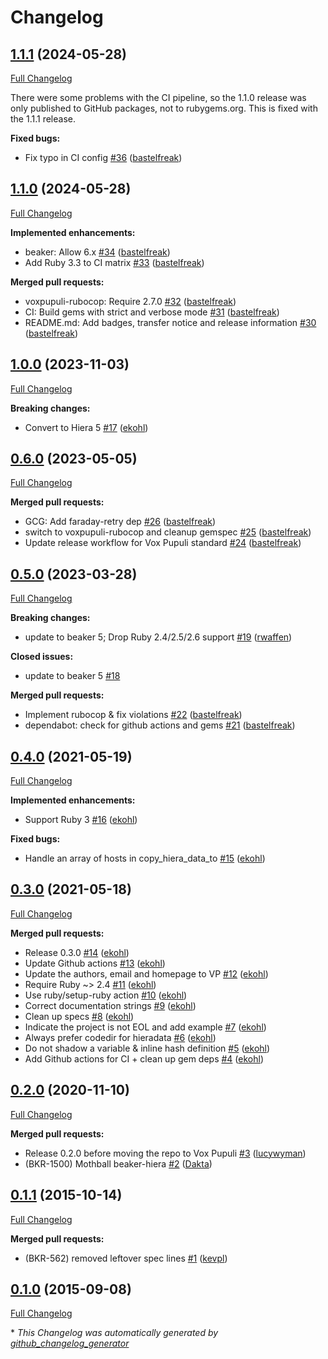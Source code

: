 # Changelog

## [1.1.1](https://github.com/voxpupuli/beaker-hiera/tree/1.1.1) (2024-05-28)

[Full Changelog](https://github.com/voxpupuli/beaker-hiera/compare/1.1.0...1.1.1)

There were some problems with the CI pipeline, so the 1.1.0 release was only published to GitHub packages, not to rubygems.org. This is fixed with the 1.1.1 release.

**Fixed bugs:**

- Fix typo in CI config [\#36](https://github.com/voxpupuli/beaker-hiera/pull/36) ([bastelfreak](https://github.com/bastelfreak))

## [1.1.0](https://github.com/voxpupuli/beaker-hiera/tree/1.1.0) (2024-05-28)

[Full Changelog](https://github.com/voxpupuli/beaker-hiera/compare/1.0.0...1.1.0)

**Implemented enhancements:**

- beaker: Allow 6.x [\#34](https://github.com/voxpupuli/beaker-hiera/pull/34) ([bastelfreak](https://github.com/bastelfreak))
- Add Ruby 3.3 to CI matrix [\#33](https://github.com/voxpupuli/beaker-hiera/pull/33) ([bastelfreak](https://github.com/bastelfreak))

**Merged pull requests:**

- voxpupuli-rubocop: Require 2.7.0 [\#32](https://github.com/voxpupuli/beaker-hiera/pull/32) ([bastelfreak](https://github.com/bastelfreak))
- CI: Build gems with strict and verbose mode [\#31](https://github.com/voxpupuli/beaker-hiera/pull/31) ([bastelfreak](https://github.com/bastelfreak))
- README.md: Add badges, transfer notice and release information [\#30](https://github.com/voxpupuli/beaker-hiera/pull/30) ([bastelfreak](https://github.com/bastelfreak))

## [1.0.0](https://github.com/voxpupuli/beaker-hiera/tree/1.0.0) (2023-11-03)

[Full Changelog](https://github.com/voxpupuli/beaker-hiera/compare/0.6.0...1.0.0)

**Breaking changes:**

- Convert to Hiera 5 [\#17](https://github.com/voxpupuli/beaker-hiera/pull/17) ([ekohl](https://github.com/ekohl))

## [0.6.0](https://github.com/voxpupuli/beaker-hiera/tree/0.6.0) (2023-05-05)

[Full Changelog](https://github.com/voxpupuli/beaker-hiera/compare/0.5.0...0.6.0)

**Merged pull requests:**

- GCG: Add faraday-retry dep [\#26](https://github.com/voxpupuli/beaker-hiera/pull/26) ([bastelfreak](https://github.com/bastelfreak))
- switch to voxpupuli-rubocop and cleanup gemspec [\#25](https://github.com/voxpupuli/beaker-hiera/pull/25) ([bastelfreak](https://github.com/bastelfreak))
- Update release workflow for Vox Pupuli standard [\#24](https://github.com/voxpupuli/beaker-hiera/pull/24) ([bastelfreak](https://github.com/bastelfreak))

## [0.5.0](https://github.com/voxpupuli/beaker-hiera/tree/0.5.0) (2023-03-28)

[Full Changelog](https://github.com/voxpupuli/beaker-hiera/compare/0.4.0...0.5.0)

**Breaking changes:**

- update to beaker 5; Drop Ruby 2.4/2.5/2.6 support [\#19](https://github.com/voxpupuli/beaker-hiera/pull/19) ([rwaffen](https://github.com/rwaffen))

**Closed issues:**

- update to beaker 5 [\#18](https://github.com/voxpupuli/beaker-hiera/issues/18)

**Merged pull requests:**

- Implement rubocop & fix violations [\#22](https://github.com/voxpupuli/beaker-hiera/pull/22) ([bastelfreak](https://github.com/bastelfreak))
- dependabot: check for github actions and gems [\#21](https://github.com/voxpupuli/beaker-hiera/pull/21) ([bastelfreak](https://github.com/bastelfreak))

## [0.4.0](https://github.com/voxpupuli/beaker-hiera/tree/0.4.0) (2021-05-19)

[Full Changelog](https://github.com/voxpupuli/beaker-hiera/compare/0.3.0...0.4.0)

**Implemented enhancements:**

- Support Ruby 3 [\#16](https://github.com/voxpupuli/beaker-hiera/pull/16) ([ekohl](https://github.com/ekohl))

**Fixed bugs:**

- Handle an array of hosts in copy\_hiera\_data\_to [\#15](https://github.com/voxpupuli/beaker-hiera/pull/15) ([ekohl](https://github.com/ekohl))

## [0.3.0](https://github.com/voxpupuli/beaker-hiera/tree/0.3.0) (2021-05-18)

[Full Changelog](https://github.com/voxpupuli/beaker-hiera/compare/0.2.0...0.3.0)

**Merged pull requests:**

- Release 0.3.0 [\#14](https://github.com/voxpupuli/beaker-hiera/pull/14) ([ekohl](https://github.com/ekohl))
- Update Github actions [\#13](https://github.com/voxpupuli/beaker-hiera/pull/13) ([ekohl](https://github.com/ekohl))
- Update the authors, email and homepage to VP [\#12](https://github.com/voxpupuli/beaker-hiera/pull/12) ([ekohl](https://github.com/ekohl))
- Require Ruby ~\> 2.4 [\#11](https://github.com/voxpupuli/beaker-hiera/pull/11) ([ekohl](https://github.com/ekohl))
- Use ruby/setup-ruby action [\#10](https://github.com/voxpupuli/beaker-hiera/pull/10) ([ekohl](https://github.com/ekohl))
- Correct documentation strings [\#9](https://github.com/voxpupuli/beaker-hiera/pull/9) ([ekohl](https://github.com/ekohl))
- Clean up specs [\#8](https://github.com/voxpupuli/beaker-hiera/pull/8) ([ekohl](https://github.com/ekohl))
- Indicate the project is not EOL and add example [\#7](https://github.com/voxpupuli/beaker-hiera/pull/7) ([ekohl](https://github.com/ekohl))
- Always prefer codedir for hieradata [\#6](https://github.com/voxpupuli/beaker-hiera/pull/6) ([ekohl](https://github.com/ekohl))
- Do not shadow a variable & inline hash definition [\#5](https://github.com/voxpupuli/beaker-hiera/pull/5) ([ekohl](https://github.com/ekohl))
- Add Github actions for CI + clean up gem deps [\#4](https://github.com/voxpupuli/beaker-hiera/pull/4) ([ekohl](https://github.com/ekohl))

## [0.2.0](https://github.com/voxpupuli/beaker-hiera/tree/0.2.0) (2020-11-10)

[Full Changelog](https://github.com/voxpupuli/beaker-hiera/compare/0.1.1...0.2.0)

**Merged pull requests:**

- Release 0.2.0 before moving the repo to Vox Pupuli [\#3](https://github.com/voxpupuli/beaker-hiera/pull/3) ([lucywyman](https://github.com/lucywyman))
- \(BKR-1500\) Mothball beaker-hiera [\#2](https://github.com/voxpupuli/beaker-hiera/pull/2) ([Dakta](https://github.com/Dakta))

## [0.1.1](https://github.com/voxpupuli/beaker-hiera/tree/0.1.1) (2015-10-14)

[Full Changelog](https://github.com/voxpupuli/beaker-hiera/compare/0.1.0...0.1.1)

**Merged pull requests:**

- \(BKR-562\) removed leftover spec lines [\#1](https://github.com/voxpupuli/beaker-hiera/pull/1) ([kevpl](https://github.com/kevpl))

## [0.1.0](https://github.com/voxpupuli/beaker-hiera/tree/0.1.0) (2015-09-08)

[Full Changelog](https://github.com/voxpupuli/beaker-hiera/compare/84dbbc6be29c41e74d862665fe9aa9dd7bbacb18...0.1.0)



\* *This Changelog was automatically generated by [github_changelog_generator](https://github.com/github-changelog-generator/github-changelog-generator)*
